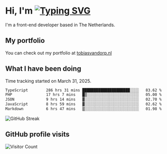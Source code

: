 # Hi, I'm [![Typing SVG](https://readme-typing-svg.demolab.com?font=Fira+Code&pause=1000&width=435&lines=tobiasvdorp)](https://git.io/typing-svg)

I'm a front-end developer based in The Netherlands.

## My portfolio

You can check out my portfolio at [tobiasvandorp.nl](https://www.tobiasvandorp.nl/)

## What I have been doing

Time tracking started on March 31, 2025.

<!--START_SECTION:waka-->

```txt
TypeScript        286 hrs 31 mins █████████████████████░░░░   83.62 %
PHP               17 hrs 7 mins   █▒░░░░░░░░░░░░░░░░░░░░░░░   05.00 %
JSON              9 hrs 14 mins   ▓░░░░░░░░░░░░░░░░░░░░░░░░   02.70 %
JavaScript        8 hrs 59 mins   ▓░░░░░░░░░░░░░░░░░░░░░░░░   02.62 %
Markdown          6 hrs 47 mins   ▒░░░░░░░░░░░░░░░░░░░░░░░░   01.98 %
```

<!--END_SECTION:waka-->

![GitHub Streak](https://streak-stats.demolab.com?user=tobiasvdorp&theme=dark&hide_border=true&mode=weekly&background=36%2C6400A6%2C000000)

## GitHub profile visits

![Visitor Count](https://profile-counter.glitch.me/tobiasvdorp/count.svg)
